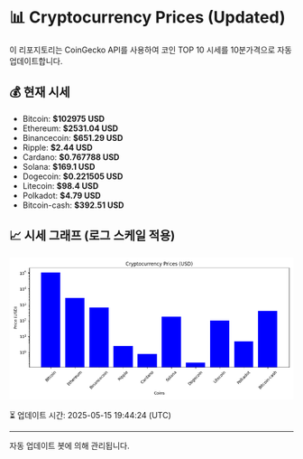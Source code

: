 
# 📊 Cryptocurrency Prices (Updated)

이 리포지토리는 CoinGecko API를 사용하여 코인 TOP 10 시세를 10분가격으로 자동 업데이트합니다.

## 💰 현재 시세
- Bitcoin: **$102975 USD**
- Ethereum: **$2531.04 USD**
- Binancecoin: **$651.29 USD**
- Ripple: **$2.44 USD**
- Cardano: **$0.767788 USD**
- Solana: **$169.1 USD**
- Dogecoin: **$0.221505 USD**
- Litecoin: **$98.4 USD**
- Polkadot: **$4.79 USD**
- Bitcoin-cash: **$392.51 USD**

## 📈 시세 그래프 (로그 스케일 적용)
![Crypto Prices](crypto_prices.png)

⏳ 업데이트 시간: 2025-05-15 19:44:24 (UTC)

---
자동 업데이트 봇에 의해 관리됩니다.
